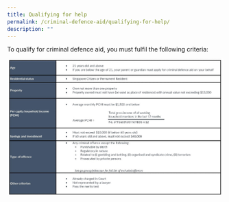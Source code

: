 ```yaml
---
title: Qualifying for help
permalink: /criminal-defence-aid/qualifying-for-help/
description: ""
---
```

To qualify for criminal defence aid, you must fulfil the following criteria:

![](/images/criteria%207.jpg)